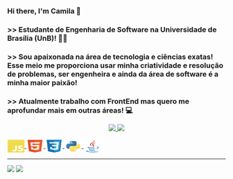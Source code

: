 ### Hi there, I'm Camila 👋
### >> Estudante de Engenharia de Software na Universidade de Brasília (UnB)! 👩🏻
### >> Sou apaixonada na área de tecnologia e ciências exatas! Esse meio me proporciona usar minha criatividade e resolução de problemas, ser engenheira e ainda da área de software é a minha maior paixão!
### >> Atualmente trabalho com FrontEnd mas quero me aprofundar mais em outras áreas! 💻
<div align="center">
  <a href="https://github.com/CamilaCareli">
  <img height="180em" src="https://github-readme-stats.vercel.app/api?username=CamilaCareli&show_icons=false&theme=dracula&include_all_commits=true&count_private=true"/>
  <img height="180em" src="https://github-readme-stats.vercel.app/api/top-langs/?username=CamilaCareli&layout=compact&langs_count=7&theme=dracula"/>
</div>
  <div style="display: inline_block"><br>
  <img align="center" alt="Rafa-Js" height="30" width="40" src="https://raw.githubusercontent.com/devicons/devicon/master/icons/javascript/javascript-plain.svg">
  <img align="center" alt="Camila-HTML" height="30" width="40" src="https://raw.githubusercontent.com/devicons/devicon/master/icons/html5/html5-original.svg">
  <img align="center" alt="Camila-CSS" height="30" width="40" src="https://raw.githubusercontent.com/devicons/devicon/master/icons/css3/css3-original.svg">
  <img align="center" alt="Camila-Python" height="30" width="40" src="https://raw.githubusercontent.com/devicons/devicon/master/icons/python/python-original.svg">
  <img align="center" alt="Camila-Java" height="30" width="40" src="https://raw.githubusercontent.com/devicons/devicon/master/icons/java/java-original.svg">
</div>
<hr>
<div> 
  <a href = "mailto:camilacsouzza@gmail.com"><img src="https://img.shields.io/badge/-Gmail-%23333?style=for-the-badge&logo=gmail&logoColor=white" target="_blank"></a>
  <a href="https://www.linkedin.com/in/camila-careli-b5b679237/" target="_blank"><img src="https://img.shields.io/badge/-LinkedIn-%230077B5?style=for-the-badge&logo=linkedin&logoColor=white" target="_blank"></a> 
 
